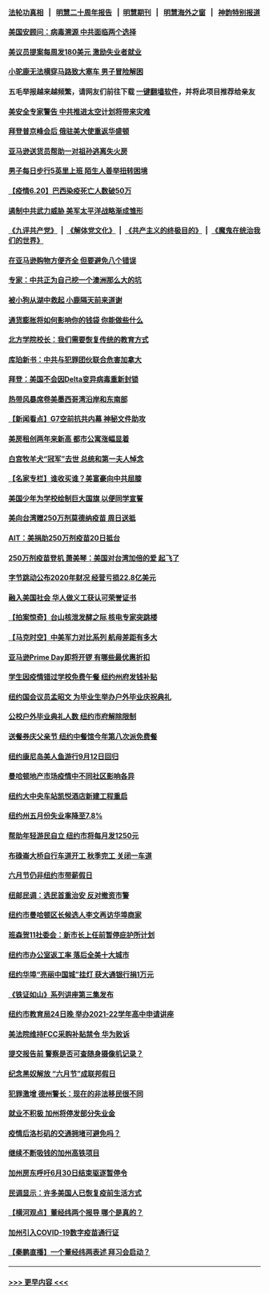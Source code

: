 #### [法轮功真相](https://github.com/gfw-breaker/truth/blob/master/README.md?t=0) &nbsp;&nbsp;|&nbsp;&nbsp; [明慧二十周年报告](https://github.com/gfw-breaker/mh-reports/blob/master/README.md?t=0) &nbsp;&nbsp;|&nbsp;&nbsp;[明慧期刊](https://github.com/gfw-breaker/mh-qikan) &nbsp;&nbsp;|&nbsp;&nbsp; [明慧海外之窗](https://github.com/gfw-breaker/mh-news/blob/master/README.md?t=0) &nbsp;&nbsp;|&nbsp;&nbsp; [神韵特别报道](https://github.com/gfw-breaker/mh-news/blob/master/shenyun.md?t=0)
#### [美国安顾问：病毒溯源 中共面临两个选择](../pages/nsc412/n13035220.md?t=06210451) 
#### [美议员提案每周发180美元 激励失业者就业](../pages/nsc412/n13035152.md?t=06210451) 
#### [小驼鹿无法横穿马路致大塞车 男子冒险解困](../pages/nsc412/n13034872.md?t=06210451) 
#### 五毛举报越来越频繁，请网友们前往下载 [一键翻墙软件](https://github.com/gfw-breaker/ssr-accounts)，并将此项目推荐给亲友
#### [美安全专家警告 中共推进太空计划将带来灾难](../pages/nsc412/n13034932.md?t=06210451) 
#### [拜登普京峰会后 俄驻美大使重返华盛顿](../pages/nsc412/n13035024.md?t=06210451) 
#### [亚马逊送货员帮助一对祖孙逃离失火房](../pages/nsc412/n13034819.md?t=06210451) 
#### [男子每日步行5英里上班 陌生人善举扭转困境](../pages/nsc412/n13034826.md?t=06210451) 
#### [【疫情6.20】巴西染疫死亡人数破50万](../pages/nsc412/n13034377.md?t=06210451) 
#### [遏制中共武力威胁 美军太平洋战略渐成雏形](../pages/nsc412/n13033705.md?t=06210451) 
#### [《九评共产党》](https://github.com/begood0513/9ping.md/blob/master/README.md) &nbsp;|&nbsp; [《解体党文化》](../../../../jtdwh.md/blob/master/README.md)  &nbsp;|&nbsp; [《共产主义的终极目的》](../../../../gczydzjmd.md/blob/master/README.md) &nbsp;|&nbsp; [《魔鬼在统治我们的世界》](../../../../mgztzwmdsj.md/blob/master/README.md) 
#### [在亚马逊购物方便齐全 但要避免八个错误](../pages/nsc412/n13032048.md?t=06210451) 
#### [专家：中共正为自己挖一个澳洲那么大的坑](../pages/nsc412/n13003730.md?t=06210451) 
#### [被小狗从湖中救起 小鹿隔天前来道谢](../pages/nsc412/n13034080.md?t=06210451) 
#### [通货膨胀将如何影响你的钱袋 你能做些什么](../pages/nsc412/n13033920.md?t=06210451) 
#### [北方学院校长：我们需要恢复传统的教育方式](../pages/nsc412/n13033915.md?t=06210451) 
#### [库珀新书：中共与犯罪团伙联合危害加拿大](../pages/nsc412/n13033846.md?t=06210451) 
#### [拜登：美国不会因Delta变异病毒重新封锁](../pages/nsc412/n13033801.md?t=06210451) 
#### [热带风暴席卷美墨西哥湾沿岸和东南部](../pages/nsc412/n13033786.md?t=06210451) 
#### [【新闻看点】G7空前抗共内幕 神秘文件助攻](../pages/nsc412/n13033373.md?t=06210451) 
#### [美房租创两年来新高 都市公寓涨幅显着](../pages/nsc412/n13033618.md?t=06210451) 
#### [白宫牧羊犬“冠军”去世 总统和第一夫人悼念](../pages/nsc412/n13033583.md?t=06210451) 
#### [【名家专栏】谁收买谁？美富豪向中共屈膝](../pages/nsc412/n13033249.md?t=06210451) 
#### [美国少年为学校绘制巨大国旗 以便同学宣誓](../pages/nsc412/n13033217.md?t=06210451) 
#### [美向台湾赠250万剂莫德纳疫苗 周日送抵](../pages/nsc412/n13033241.md?t=06210451) 
#### [AIT：美捐助250万剂疫苗20日抵台](../pages/nsc412/n13033300.md?t=06210451) 
#### [250万剂疫苗登机 萧美琴：美国对台湾加倍的爱 起飞了](../pages/nsc412/n13033388.md?t=06210451) 
#### [字节跳动公布2020年财况 经营亏损22.8亿美元](../pages/nsc412/n13033347.md?t=06210451) 
#### [融入美国社会 华人做义工获认可荣誉证书](../pages/nsc412/n13033224.md?t=06210451) 
#### [【拍案惊奇】台山核泄发酵之际 核电专家突跳楼](../pages/nsc412/n13032472.md?t=06210451) 
#### [【马克时空】中美军力对比系列 航母差距有多大](../pages/nsc412/n13032956.md?t=06210451) 
#### [亚马逊Prime Day即将开锣 有哪些最优惠折扣](../pages/nsc412/n13032063.md?t=06210451) 
#### [学生因疫情错过学校免费午餐 纽约州府发钱补贴](../pages/nsc412/n13032430.md?t=06210451) 
#### [纽约国会议员孟昭文 为毕业生举办户外毕业庆祝典礼](../pages/nsc412/n13032482.md?t=06210451) 
#### [公校户外毕业典礼人数 纽约市府解除限制](../pages/nsc412/n13032479.md?t=06210451) 
#### [送餐券庆父亲节 纽约中餐馆今年第八次派免费餐](../pages/nsc412/n13032389.md?t=06210451) 
#### [纽约康尼岛美人鱼游行9月12日回归](../pages/nsc412/n13032408.md?t=06210451) 
#### [曼哈顿地产市场疫情中不同社区影响各异](../pages/nsc412/n13032517.md?t=06210451) 
#### [纽约大中央车站凯悦酒店新建工程重启](../pages/nsc412/n13032412.md?t=06210451) 
#### [纽约州五月份失业率降至7.8%](../pages/nsc412/n13032405.md?t=06210451) 
#### [帮助年轻游民自立 纽约市将每月发1250元](../pages/nsc412/n13032402.md?t=06210451) 
#### [布碌崙大桥自行车道开工 秋季完工 关闭一车道](../pages/nsc412/n13032414.md?t=06210451) 
#### [六月节仍非纽约市带薪假日](../pages/nsc412/n13032417.md?t=06210451) 
#### [纽邮民调：选民首重治安 反对撤资市警](../pages/nsc412/n13032419.md?t=06210451) 
#### [纽约市曼哈顿区长候选人李文再访华埠商家](../pages/nsc412/n13032422.md?t=06210451) 
#### [班森贺11社委会：新市长上任前暂停庇护所计划](../pages/nsc412/n13032428.md?t=06210451) 
#### [纽约市办公室返工率 落后全美十大城市](../pages/nsc412/n13032433.md?t=06210451) 
#### [纽约华埠“亮丽中国城”挂灯 获大通银行捐1万元](../pages/nsc412/n13032435.md?t=06210451) 
#### [《铁证如山》系列讲座第三集发布](../pages/nsc412/n13032475.md?t=06210451) 
#### [纽约市教育局24日晚 举办2021-22学年高中申请讲座](../pages/nsc412/n13032490.md?t=06210451) 
#### [美法院维持FCC采购补贴禁令 华为败诉](../pages/nsc412/n13032381.md?t=06210451) 
#### [提交报告前 警察是否可查随身摄像机记录？](../pages/nsc412/n13032320.md?t=06210451) 
#### [纪念黑奴解放 “六月节”成联邦假日](../pages/nsc412/n13030255.md?t=06210451) 
#### [犯罪激增 德州警长：现在的非法移民很不同](../pages/nsc412/n13032159.md?t=06210451) 
#### [就业不积极 加州将停发部分失业金](../pages/nsc412/n13032216.md?t=06210451) 
#### [疫情后洛杉矶的交通拥堵可避免吗？](../pages/nsc412/n13032133.md?t=06210451) 
#### [继续不断吸钱的加州高铁项目](../pages/nsc412/n13032121.md?t=06210451) 
#### [加州房东呼吁6月30日结束驱逐暂停令](../pages/nsc412/n13032103.md?t=06210451) 
#### [民调显示：许多美国人已恢复疫前生活方式](../pages/nsc412/n13031985.md?t=06210451) 
#### [【横河观点】董经纬两个报导 哪个是真的？](../pages/nsc412/n13032045.md?t=06210451) 
#### [加州引入COVID-19数字疫苗通行证](../pages/nsc412/n13032036.md?t=06210451) 
#### [【秦鹏直播】一个董经纬两表述 拜习会启动？](../pages/nsc412/n13032017.md?t=06210451) 

----
#### [ >>> 更早内容 <<< ](../indexes/nsc412-earlier.md)
